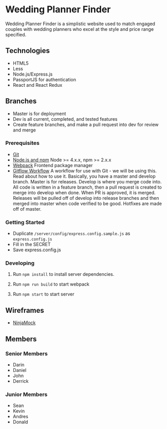 # Wedding Planner Finder

Wedding Planner Finder is a simplistic website used to match engaged couples with wedding planners who excel at the style and price range specified.

## Technologies
- HTML5
- Less
- Node.js/Express.js
- PassportJS for authentication
- React and React Redux

## Branches

- Master is for deployment
- Dev is all current, completed, and tested features
- Create feature branches, and make a pull request into dev for review and merge

### Prerequisites

- [Git](https://git-scm.com/)
- [Node.js and npm](https://nodejs.org/en/) Node >= 4.x.x, npm >= 2.x.x
- [Webpack](https://webpack.github.io/) Frontend package manager
- [Gitflow Workflow](https://www.atlassian.com/git/tutorials/comparing-workflows#gitflow-workflow) A workflow for use with Git - we will be using this. Read about how to use it. Basically, you have a master and develop branch. Master is for releases. Develop is where you merge code into. All code is written in a feature branch, then a pull request is created to merge into develop when done. When PR is approved, it is merged. Releases will be pulled off of develop into release branches and then merged into master when code verified to be good. Hotfixes are made off of master.

### Getting Started
- Duplicate `/server/config/express.config.sample.js` as `express.config.js`
- Fill in the SECRET
- Save express.config.js

### Developing

1. Run `npm install` to install server dependencies.

2. Run `npm run build` to start webpack

3. Run `npm start` to start server

## Wireframes

- [NinjaMock](https://ninjamock.com/s/351CJ/)


## Members 

### Senior Members
  - Darin
  - Daniel
  - John
  - Derrick

### Junior Members 
  - Sean
  - Kevin
  - Andres
  - Donald
